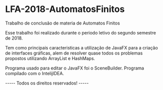 # LFA-2018-AutomatosFinitos
Trabalho de conclusão de materia de Automatos Finitos

Esse trabalho foi realizado durante o periodo letivo do segundo semestre de 2018.

Tem como principais caracteristicas a utilização de JavaFX para a criação de interfaces gráficas, alem de resolver quase todos os problemas propostos utilizando ArrayList e HashMaps.

Programa usado para editar o JavaFX foi o SceneBuilder.
Programa compilado com o IntelijIDEA.

----- Todos os direitos reservados! -----
